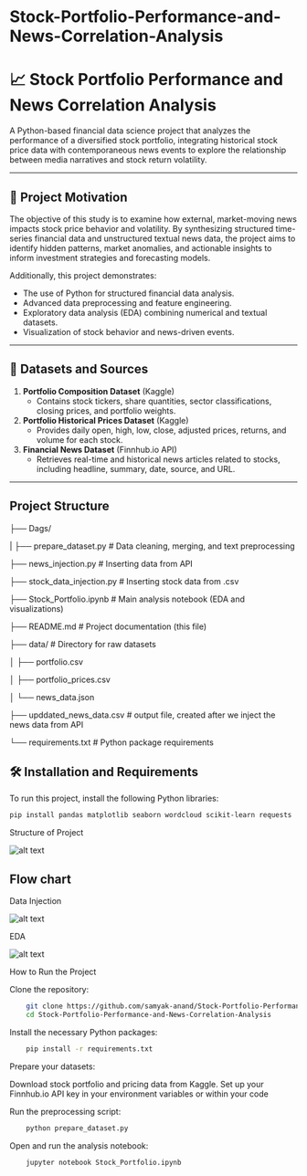 # Stock-Portfolio-Performance-and-News-Correlation-Analysis


# 📈 Stock Portfolio Performance and News Correlation Analysis

A Python-based financial data science project that analyzes the performance of a diversified stock portfolio, integrating historical stock price data with contemporaneous news events to explore the relationship between media narratives and stock return volatility.

---

## 🚀 Project Motivation

The objective of this study is to examine how external, market-moving news impacts stock price behavior and volatility. By synthesizing structured time-series financial data and unstructured textual news data, the project aims to identify hidden patterns, market anomalies, and actionable insights to inform investment strategies and forecasting models.

Additionally, this project demonstrates:
- The use of Python for structured financial data analysis.
- Advanced data preprocessing and feature engineering.
- Exploratory data analysis (EDA) combining numerical and textual datasets.
- Visualization of stock behavior and news-driven events.

---

## 📂 Datasets and Sources

1. **Portfolio Composition Dataset** (Kaggle)  
   - Contains stock tickers, share quantities, sector classifications, closing prices, and portfolio weights.
2. **Portfolio Historical Prices Dataset** (Kaggle)  
   - Provides daily open, high, low, close, adjusted prices, returns, and volume for each stock.
3. **Financial News Dataset** (Finnhub.io API)  
   - Retrieves real-time and historical news articles related to stocks, including headline, summary, date, source, and URL.

---
## Project Structure

├── Dags/ 

|  ├── prepare_dataset.py        # Data cleaning, merging, and text preprocessing

   ├── news_injection.py         # Inserting data from API 
   
   ├── stock_data_injection.py   # Inserting stock data from .csv 
   
   ├── Stock_Portfolio.ipynb      # Main analysis notebook (EDA and visualizations)

├── README.md                  # Project documentation (this file)

├── data/                      # Directory for raw datasets

│    ├── portfolio.csv

│    ├── portfolio_prices.csv

│    └── news_data.json

├── upddated_news_data.csv   # output file, created  after we inject the news data from API

└── requirements.txt         # Python package requirements



## 🛠 Installation and Requirements

To run this project, install the following Python libraries:

```bash
pip install pandas matplotlib seaborn wordcloud scikit-learn requests
``` 

Structure of Project 

![alt text](Structure.drawio.png)


## Flow chart 
Data Injection 


![alt text](Data_injection.drawio.png)

EDA

![alt text](EDA.drawio.png)




How to Run the Project

Clone the repository:
```bash
    git clone https://github.com/samyak-anand/Stock-Portfolio-Performance-and-News-Correlation-Analysis.git
    cd Stock-Portfolio-Performance-and-News-Correlation-Analysis
```

Install the necessary Python packages:
```bash
    pip install -r requirements.txt
```

Prepare your datasets:

Download stock portfolio and pricing data from Kaggle.
Set up your Finnhub.io API key in your environment variables or within your code

Run the preprocessing script:
```bash
    python prepare_dataset.py
```

Open and run the analysis notebook:
```bash
    jupyter notebook Stock_Portfolio.ipynb
```
